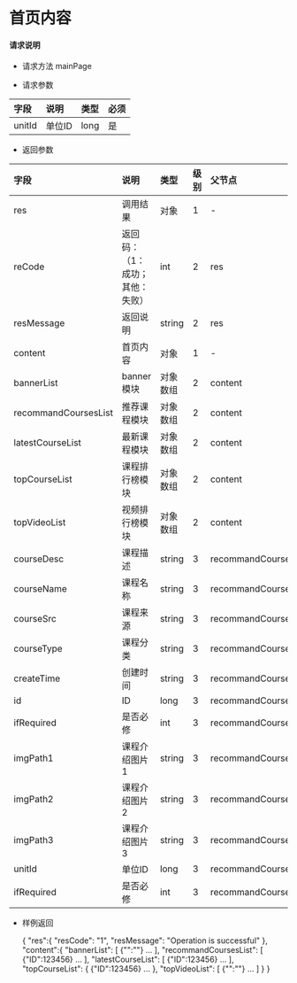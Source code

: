 # 首页内容

#### **请求说明**

* 请求方法 mainPage

* 请求参数

| 字段 | 说明 | 类型 | 必须 |
| :--- | :--- | :--- | :--- |
| unitId| 单位ID | long | 是 |

* 返回参数

| 字段 | 说明 | 类型 | 级别 | 父节点 |
| :--- | :--- | :--- | :--- | :--- |
| res | 调用结果 | 对象 | 1 | - |
| reCode | 返回码：（1：成功；其他：失败） | int | 2 | res |
| resMessage| 返回说明 | string | 2 | res |
| content| 首页内容 | 对象 | 1 | - |
| bannerList | banner模块 | 对象数组 | 2 | content |
| recommandCoursesList| 推荐课程模块 | 对象数组 | 2 | content |
| latestCourseList | 最新课程模块 | 对象数组 | 2 | content |
| topCourseList| 课程排行榜模块 | 对象数组 | 2 | content |
| topVideoList | 视频排行榜模块 | 对象数组 | 2 | content |
| courseDesc| 课程描述 | string | 3 | recommandCoursesList |
| courseName| 课程名称 | string | 3 | recommandCoursesList|
| courseSrc| 课程来源 | string | 3 | recommandCoursesList|
| courseType| 课程分类 | string | 3 | recommandCoursesList|
| createTime| 创建时间 | string | 3 | recommandCoursesList|
| id| ID | long | 3 | recommandCoursesList|
| ifRequired | 是否必修 | int | 3 | recommandCoursesList|
| imgPath1| 课程介绍图片1 | string | 3 | recommandCoursesList|
| imgPath2| 课程介绍图片2 | string | 3 | recommandCoursesList|
| imgPath3| 课程介绍图片3 | string | 3 | recommandCoursesList|
| unitId| 单位ID | long | 3 | recommandCoursesList|
| ifRequired | 是否必修 | int | 3 | recommandCoursesList|

* 样例返回
  
  {
    "res":{
            "resCode": "1", 
            "resMessage": "Operation is successful"
        },
    "content":{
       "bannerList":
       [
           {"":""}
           ...
       ],
       "recommandCoursesList":
       [
           {"ID":123456}
           ...
       ],
       "latestCourseList":
       [
           {"ID":123456}
           ...
       ],
       "topCourseList":
       {
           {"ID":123456}
           ...
       },
       "topVideoList":
        [
           {"":""}
           ...
        ]
    } 
}

